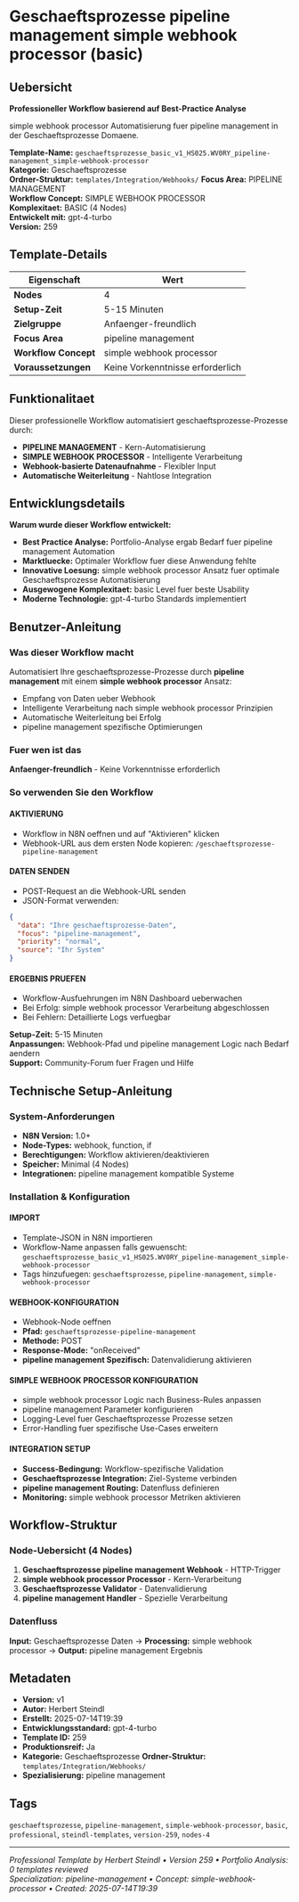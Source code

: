 # Geschaeftsprozesse pipeline management simple webhook processor (basic)

## Uebersicht

**Professioneller Workflow basierend auf Best-Practice Analyse**

simple webhook processor Automatisierung fuer pipeline management in der Geschaeftsprozesse Domaene.

**Template-Name:** `geschaeftsprozesse_basic_v1_HS025.WV0RY_pipeline-management_simple-webhook-processor`  
**Kategorie:** Geschaeftsprozesse  
**Ordner-Struktur:** `templates/Integration/Webhooks/`
**Focus Area:** PIPELINE MANAGEMENT  
**Workflow Concept:** SIMPLE WEBHOOK PROCESSOR  
**Komplexitaet:** BASIC (4 Nodes)  
**Entwickelt mit:** gpt-4-turbo  
**Version:** 259

## Template-Details

| **Eigenschaft** | **Wert** |
|------------------|----------|
| **Nodes** | 4 |
| **Setup-Zeit** | 5-15 Minuten |
| **Zielgruppe** | Anfaenger-freundlich |
| **Focus Area** | pipeline management |
| **Workflow Concept** | simple webhook processor |
| **Voraussetzungen** | Keine Vorkenntnisse erforderlich |

## Funktionalitaet

Dieser professionelle Workflow automatisiert geschaeftsprozesse-Prozesse durch:
- **PIPELINE MANAGEMENT** - Kern-Automatisierung
- **SIMPLE WEBHOOK PROCESSOR** - Intelligente Verarbeitung
- **Webhook-basierte Datenaufnahme** - Flexibler Input
- **Automatische Weiterleitung** - Nahtlose Integration



## Entwicklungsdetails

**Warum wurde dieser Workflow entwickelt:**
- **Best Practice Analyse:** Portfolio-Analyse ergab Bedarf fuer pipeline management Automation
- **Marktluecke:** Optimaler Workflow fuer diese Anwendung fehlte
- **Innovative Loesung:** simple webhook processor Ansatz fuer optimale Geschaeftsprozesse Automatisierung
- **Ausgewogene Komplexitaet:** basic Level fuer beste Usability
- **Moderne Technologie:** gpt-4-turbo Standards implementiert

## Benutzer-Anleitung

### Was dieser Workflow macht
Automatisiert Ihre geschaeftsprozesse-Prozesse durch **pipeline management** mit einem **simple webhook processor** Ansatz:
- Empfang von Daten ueber Webhook
- Intelligente Verarbeitung nach simple webhook processor Prinzipien
- Automatische Weiterleitung bei Erfolg
- pipeline management spezifische Optimierungen

### Fuer wen ist das
**Anfaenger-freundlich** - Keine Vorkenntnisse erforderlich

### So verwenden Sie den Workflow

#### AKTIVIERUNG
- Workflow in N8N oeffnen und auf "Aktivieren" klicken
- Webhook-URL aus dem ersten Node kopieren: `/geschaeftsprozesse-pipeline-management`

#### DATEN SENDEN
- POST-Request an die Webhook-URL senden
- JSON-Format verwenden:
```json
{
  "data": "Ihre geschaeftsprozesse-Daten",
  "focus": "pipeline-management",
  "priority": "normal",
  "source": "Ihr System"
}
```

#### ERGEBNIS PRUEFEN
- Workflow-Ausfuehrungen im N8N Dashboard ueberwachen
- Bei Erfolg: simple webhook processor Verarbeitung abgeschlossen
- Bei Fehlern: Detaillierte Logs verfuegbar

**Setup-Zeit:** 5-15 Minuten  
**Anpassungen:** Webhook-Pfad und pipeline management Logic nach Bedarf aendern  
**Support:** Community-Forum fuer Fragen und Hilfe

## Technische Setup-Anleitung

### System-Anforderungen
- **N8N Version:** 1.0+ 
- **Node-Types:** webhook, function, if
- **Berechtigungen:** Workflow aktivieren/deaktivieren
- **Speicher:** Minimal (4 Nodes)
- **Integrationen:** pipeline management kompatible Systeme

### Installation & Konfiguration

#### IMPORT
- Template-JSON in N8N importieren
- Workflow-Name anpassen falls gewuenscht: `geschaeftsprozesse_basic_v1_HS025.WV0RY_pipeline-management_simple-webhook-processor`
- Tags hinzufuegen: `geschaeftsprozesse`, `pipeline-management`, `simple-webhook-processor`

#### WEBHOOK-KONFIGURATION
- Webhook-Node oeffnen
- **Pfad:** `geschaeftsprozesse-pipeline-management`
- **Methode:** POST
- **Response-Mode:** "onReceived"
- **pipeline management Spezifisch:** Datenvalidierung aktivieren

#### SIMPLE WEBHOOK PROCESSOR KONFIGURATION
- simple webhook processor Logic nach Business-Rules anpassen
- pipeline management Parameter konfigurieren
- Logging-Level fuer Geschaeftsprozesse Prozesse setzen
- Error-Handling fuer spezifische Use-Cases erweitern

#### INTEGRATION SETUP
- **Success-Bedingung:** Workflow-spezifische Validation
- **Geschaeftsprozesse Integration:** Ziel-Systeme verbinden
- **pipeline management Routing:** Datenfluss definieren
- **Monitoring:** simple webhook processor Metriken aktivieren

## Workflow-Struktur

### Node-Uebersicht (4 Nodes)

1. **Geschaeftsprozesse pipeline management Webhook** - HTTP-Trigger
2. **simple webhook processor Processor** - Kern-Verarbeitung
3. **Geschaeftsprozesse Validator** - Datenvalidierung
4. **pipeline management Handler** - Spezielle Verarbeitung







### Datenfluss
**Input:** Geschaeftsprozesse Daten -> **Processing:** simple webhook processor -> **Output:** pipeline management Ergebnis

## Metadaten

- **Version:** v1
- **Autor:** Herbert Steindl
- **Erstellt:** 2025-07-14T19:39
- **Entwicklungsstandard:** gpt-4-turbo
- **Template ID:** 259
- **Produktionsreif:** Ja
- **Kategorie:** Geschaeftsprozesse
**Ordner-Struktur:** `templates/Integration/Webhooks/`
- **Spezialisierung:** pipeline management

## Tags

`geschaeftsprozesse`, `pipeline-management`, `simple-webhook-processor`, `basic`, `professional`, `steindl-templates`, `version-259`, `nodes-4`

---

*Professional Template by Herbert Steindl • Version 259 • Portfolio Analysis: 0 templates reviewed*  
*Specialization: pipeline-management • Concept: simple-webhook-processor • Created: 2025-07-14T19:39*